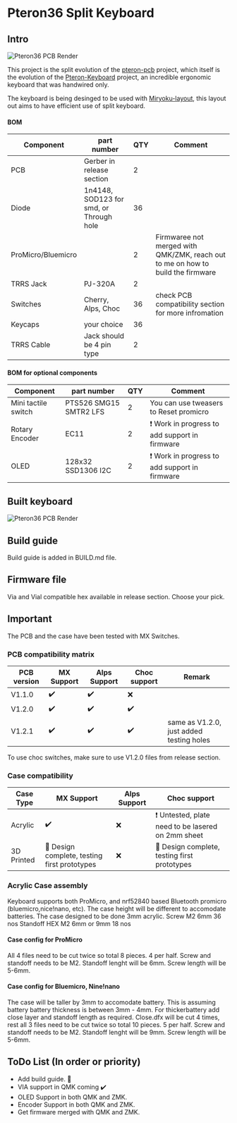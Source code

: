 # Pteron36 Split Keyboard
## Intro 
![Pteron36 PCB Render](https://github.com/harshitgoel96/pteron36-split-keyboard/blob/main/images/pteron36-split.svg)   


This project is the split evolution of the [pteron-pcb](https://github.com/Kraken-Jokes/pteron-pcb) project, which itself is the evolution of the [Pteron-Keyboard](https://github.com/FSund/pteron-keyboard) project, an incredible ergonomic keyboard that was handwired only.

The keyboard is being desinged to be used with [Miryoku-layout](https://github.com/manna-harbour/miryoku), this layout out aims to have efficient use of split keyboard.


#### BOM
| Component           | part number                             | QTY | Comment                            |
| ------------------- | --------------------------------------- | --- | ---------------------------------- |
| PCB                 | Gerber in release section               | 2   |                                    |
| Diode               | 1n4148, SOD123 for smd, or Through hole | 36  |                                    |
| ProMicro/Bluemicro  |                                         | 2   | Firmwaree not merged with QMK/ZMK, reach out to me on how to build the firmware  |
| TRRS Jack           | PJ-320A                                 | 2   |                                    |
| Switches            | Cherry, Alps, Choc                      | 36  | check PCB compatibility section for more infromation |
| Keycaps             | your choice                             | 36  |                                    |
| TRRS Cable | Jack should be 4 pin type                  | 2   |                                    |

#### BOM for optional components
| Component           | part number                             | QTY | Comment                            |
| ------------------- | --------------------------------------- | --- | ---------------------------------- |
| Mini tactile switch | PTS526 SMG15 SMTR2 LFS                  | 2   | You can use tweasers to Reset promicro      |
| Rotary Encoder      | EC11                                    | 2   | :exclamation: Work in progress to add support in firmware |
| OLED | 128x32 SSD1306 I2C                  | 2   | :exclamation: Work in progress to add support in firmware |

## Built keyboard
![Pteron36 PCB Render](https://github.com/harshitgoel96/pteron36-split-keyboard/blob/main/images/built.jpeg)

## Build guide
Build guide is added in BUILD.md file.

## Firmware file
Via and Vial compatible hex available in release section. Choose your pick.

## Important
The PCB and the case have been tested with MX Switches. 

### PCB compatibility matrix
| PCB version | MX Support | Alps Support | Choc support | Remark |
|-------------|------------|--------------|--------------|--------------|
| V1.1.0 | :heavy_check_mark: |:heavy_check_mark: | :x: | |
| V1.2.0 | :heavy_check_mark: |:heavy_check_mark: | :heavy_check_mark: | |
| V1.2.1 | :heavy_check_mark: |:heavy_check_mark: | :heavy_check_mark: | same as V1.2.0, just added testing holes |

To use choc switches, make sure to use V1.2.0 files from release section.

### Case compatibility

| Case Type | MX Support | Alps Support | Choc support |
|-------------|------------|--------------|--------------|
| Acrylic | :heavy_check_mark: |:x: | :exclamation: Untested, plate need to be lasered on 2mm sheet |
| 3D Printed | 	:construction: Design complete, testing first prototypes |:x: | 	:construction: Design complete, testing first prototypes |

### Acrylic Case assembly
Keyboard supports both ProMicro, and nrf52840 based Bluetooth promicro (bluemicro,nice!nano, etc). The case height will be different to accomodate batteries.
The case designed to be done 3mm acrylic.
Screw M2 6mm 36 nos
Standoff HEX M2 6mm or 9mm 18 nos

#### Case config for ProMicro
All 4 files need to be cut twice so total 8 pieces. 4 per half.
Screw and standoff needs to be M2. Standoff lenght will be 6mm. Screw length will be 5-6mm. 

#### Case config for Bluemicro, Nine!nano
The case will be taller by 3mm to accomodate battery. This is assuming battery battery thickness is between 3mm - 4mm. For thickerbattery add close layer and standoff length as required.
Close.dfx will be cut 4 times, rest all 3 files need to be cut twice so total 10 pieces. 5 per half.
Screw and standoff needs to be M2. Standoff lenght will be 9mm. Screw length will be 5-6mm.

## ToDo List (In order or priority)
* Add build guide. :construction:
* VIA support in QMK coming  :heavy_check_mark: 
* OLED Support in both QMK and ZMK.
* Encoder Support in both QMK and ZMK.
* Get firmware merged with QMK and ZMK.